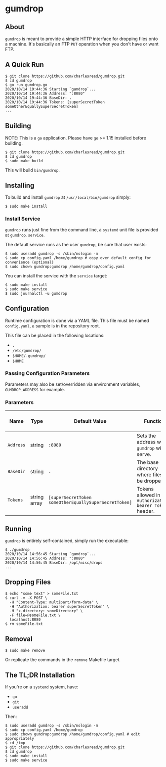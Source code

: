 # gumdrop

## About

`gumdrop` is meant to provide a simple HTTP interface for dropping files onto a machine.  It's basically an FTP `PUT` operation when you don't have or want FTP.

## A Quick Run

```shell script
$ git clone https://github.com/charlesread/gumdrop.git
$ cd gumdrop
$ go run gumdrop.go
2020/10/14 19:44:36 Starting `gumdrop`...
2020/10/14 19:44:36 Address: ":8080"
2020/10/14 19:44:36 BaseDir: .
2020/10/14 19:44:36 Tokens: [superSecretToken someOtherEquallySuperSecretToken]
...
```

## Building

NOTE: This is a `go` application.  Please have `go` >= 1.15 installed before building.

```shell script
$ git clone https://github.com/charlesread/gumdrop.git
$ cd gumdrop
$ sudo make build
```

This will build `bin/gumdrop`.

## Installing

To build and install `gumdrop` at `/usr/local/bin/gumdrop` simply:

```shell script
$ sudo make install
``` 

### Install Service

`gumdrop` runs just fine from the command line, a `systemd` unit file is provided at `gumdrop.service`.

The default service runs as the user `gumdrop`, be sure that user exists:

```shell script
$ sudo useradd gumdrop -s /sbin/nologin -m
$ sudo cp config.yaml /home/gumdrop # copy over default config for convenience (optional)
$ sudo chown gumdrop:gumdrop /home/gumdrop/config.yaml
```

You can install the service with the `service` target:

```shell script
$ sudo make install
$ sudo make service
$ sudo journalctl -u gumdrop
```

## Configuration

Runtime configuration is done via a YAML file. This file must be named `config.yaml`, a sample is in the repository root.

This file can be placed in the following locations:

* `.`
* `/etc/gumdrop/`
* `$HOME/.gumdrop/`
* `$HOME`

### Passing Configuration Parameters

Parameters may also be set/overridden via environment variables, `GUMDROP_ADDRESS` for example.

### Parameters

| Name | Type | Default Value | Function | Environment Variable Override |
| ---- | ---- |-------------- | -------- | ----------------------------- |
| `Address` | string | `:8080` | Sets the address where `gumdrop` will serve. | `GUMDROP_ADDRESS` |
| `BaseDir` | string | `.` | The base directory where files will be dropped. | `GUMDROP_BASEDIR` |
| `Tokens` | string array | `[superSecretToken someOtherEquallySuperSecretToken]` | Tokens allowed in `Authorization: bearer Token` header. | _not available_ | 


## Running

`gumdrop` is entirely self-contained, simply run the executable:

```shell script
$ ./gumdrop
2020/10/14 14:56:45 Starting `gumdrop`...
2020/10/14 14:56:45 Address: ":8080"
2020/10/14 14:56:45 BaseDir: /opt/misc/drops
...
```

## Dropping Files

```shell script
$ echo "some text" > someFile.txt
$ curl -v -X POST \
  -H "Content-Type: multipart/form-data" \
  -H "Authorization: bearer superSecretToken" \
  -H "x-directory: someDirectory" \
  -F file=@someFile.txt \
  localhost:8080
$ rm someFile.txt
```
## Removal

```shell script
$ sudo make remove
```

Or replicate the commands in the `remove` Makefile target.

## The TL;DR Installation

If you're on a `systemd` system, have:

* `go`
* `git`
* `useradd`

Then:

```shell script
$ sudo useradd gumdrop -s /sbin/nologin -m
$ sudo cp config.yaml /home/gumdrop
$ sudo chown gumdrop:gumdrop /home/gumdrop/config.yaml # edit appropriately
$ cd /tmp
$ git clone https://github.com/charlesread/gumdrop.git
$ cd gumdrop
$ sudo make install
$ sudo make service
```